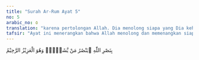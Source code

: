 ```yaml
---
title: "Surah Ar-Rum Ayat 5"
no: 5
arabic_no: ٥
translation: "karena pertolongan Allah. Dia menolong siapa yang Dia kehendaki. Dia Mahaperkasa, Maha Penyayang."
tafsir: "Ayat ini menerangkan bahwa Allah menolong dan memenangkan siapa yang dikehendaki-Nya, mengazab orang-orang yang seharusnya diazab dengan menghancurkannya. Allah juga menolong orang-orang yang menegakkan agama-Nya, dan melimpahkan rahmat kepada makhluk-Nya. Allah tidak membiarkan orang yang kuat berlaku sesuka hatinya, sehingga menindas orang yang lemah. Namun demikian, Allah tidak segera mengazab manusia yang berbuat dosa itu. Dia berfirman:\n\nDan sekiranya Allah menghukum manusia disebabkan apa yang telah mereka perbuat, niscaya Dia tidak akan menyisakan satu pun makhluk bergerak yang bernyawa di bumi ini, tetapi Dia menangguhkan (hukuman)nya, sampai waktu yang sudah ditentukan. Nanti apabila ajal mereka tiba, maka Allah Maha Melihat (keadaan) hamba-hamba-Nya. (Fathir/35: 45)\n\n(6) Ayat ini menerangkan bahwa Allah telah menepati janji-Nya dengan memenangkan bangsa Romawi atas bangsa Persia. Allah sekali-kali tidak memungkiri janji-Nya yang berasal dari kehendak-Nya dan dari hikmah dan kebijaksanaan-Nya. Tidak seorang pun yang dapat mengubah dan menghalangi terlaksananya janji itu dan tidak ada suatu kejadian pun dalam alam ini, yang terlaksana di luar kehendak-Nya.\n\nPelaksanaan janji itu merupakan sunah-Nya yang tidak pernah berubah sedikit pun, kecuali jika Dia menghendaki. Akan tetapi, kebanyakan manusia tidak mengetahui hal ini karena mereka tidak memikirkannya. Atau mereka mengetahui kebenaran janji itu, tetapi karena pengaruh hawa nafsu, mereka seakan-akan tidak mempercayainya.\n\nMaksud perkataan \"kebanyakan manusia\" dalam ayat ini ialah kaum musyrik dan orang-orang sesat lainnya yang tidak percaya kepada sunatullah. Jumlah mereka lebih banyak dari orang mengetahuinya. Mereka tidak mau percaya kepada ayat-ayat Al-Qur'an yang diturunkan kepada mereka dan tidak percaya kepada sifat-sifat kesempurnaan dan kekuasaan Allah."
---
```

بِنَصْرِ اللّٰهِ ۗيَنْصُرُ مَنْ يَّشَاۤءُۗ وَهُوَ الْعَزِيْزُ الرَّحِيْمُ
